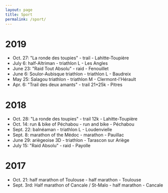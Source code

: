 ```yaml
---
layout: page
title: Sport
permalink: /sport/
---
```

# 2019
- Oct. 27: "La ronde des toupies" - trail - Lahitte-Toupière
- July 6: half-Altriman - triathlon L - Les Angles
- June 23: "Raid Tout Absolu" - raid - Fenouillet
- June 6: Soulor-Aubisque triathlon - triathlon L - Baudreix
- May 25: Salagou triathlon - triathlon M - Clermont-l'Hérault
- Apr. 6: "Trail des deux amants" - trail 21+25k - Pitres
# 2018
- Oct. 28: "La ronde des toupies" - trail 12k - Lahitte-Toupière
- Oct. 14: run & bike of Péchabou - run and bike - Péchabou
- Sept. 22: balnéaman - triathlon L - Loudenvielle
- Sept. 8: marathon of the Médoc - marathon - Pauillac
- June 29: ariègeoise 3D - triathlon - Tarascon sur Ariège
- July 15: "Raid Absolu" - raid - Payolle
# 2017
- Oct. 21: half marathon of Toulouse - half marathon - Toulouse
- Sept. 3rd: Half marathon of Cancale / St-Malo - half marathon - Cancale

